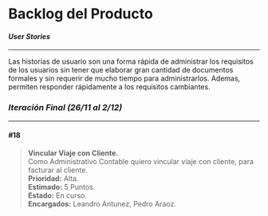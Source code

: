 ﻿# **Backlog del Producto**

#### *User Stories*
-------------
Las historias de usuario son una forma rápida de administrar los requisitos de los usuarios sin tener que elaborar gran cantidad de documentos formales y sin requerir de mucho tiempo para administrarlos. Ademas, permiten responder rápidamente a los requisitos cambiantes.

### *Iteración Final (26/11 al 2/12)* 
-------------  

#### #18
 > **Vincular Viaje con Cliente.**  
Como Administrativo Contable quiero vincular viaje con cliente, para facturar al cliente.  
**Prioridad:** Alta.  
**Estimado:** 5 Puntos.  
**Estado:** En curso.  
**Encargados:** Leandro Antunez, Pedro Araoz. 